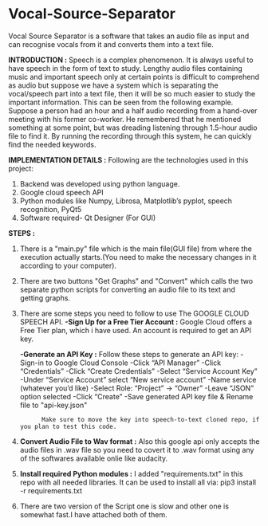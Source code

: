 # Vocal-Source-Separator
Vocal Source Separator is a software that takes an audio file as input and can recognise vocals from it and converts them into a text file.

**INTRODUCTION :** 
Speech is a complex phenomenon. It is always useful to have speech in the form of text to study. Lengthy audio files containing music and important speech only at certain points is difficult to comprehend as audio but suppose we have a system which is separating the vocal/speech part into a text file, then it will be so much easier to study the important information. This can be seen from the following example. Suppose a person had an hour and a half audio recording from a hand-over meeting with his former co-worker. He remembered that he mentioned something at some point, but was dreading listening through 1.5-hour audio file to find it. By running the recording through this system, he can quickly find the needed keywords. 

**IMPLEMENTATION DETAILS :**
Following are the technologies used in this project:
1. Backend was developed using python language.
2. Google cloud speech API
3. Python modules like Numpy, Librosa, Matplotlib’s pyplot, speech recognition, PyQt5
4. Software required- Qt Designer (For GUI)


**STEPS :**
1. There is a "main.py" file which is the main file(GUI file) from where the execution actually starts.(You need to make the necessary changes in it according to your computer).
2. There are two buttons "Get Graphs" and "Convert" which calls the two separate python scripts for converting an audio file to its text and getting graphs.
3. There are some steps you need to follow to use The GOOGLE CLOUD SPEECH API.
    **-Sign Up for a Free Tier Account :**
        Google Cloud offers a Free Tier plan, which i have used. An account is required to get an API key.
        
    **-Generate an API Key :**
        Follow these steps to generate an API key:
             -Sign-in to Google Cloud Console
             -Click “API Manager”
             -Click “Credentials”
             -Click “Create Credentials”
             -Select “Service Account Key”
             -Under “Service Account” select “New service account”
             -Name service (whatever you’d like)
             -Select Role: “Project” -> “Owner”
             -Leave “JSON” option selected
             -Click “Create”
             -Save generated API key file & Rename file to "api-key.json"
             
             Make sure to move the key into speech-to-text cloned repo, if you plan to test this code.
             
 4. **Convert Audio File to Wav format :** Also this google api only accepts the audio files in .wav file so you need to covert it to .wav format using any of the softwares available onlie like audacity.
 5. **Install required Python modules :** I added "requirements.txt" in this repo with all needed libraries. It can be used      to install all via:
      pip3 install -r requirements.txt
 6. There are two version of the Script one is slow and other one is somewhat fast.I have attached both of them.
 





  
